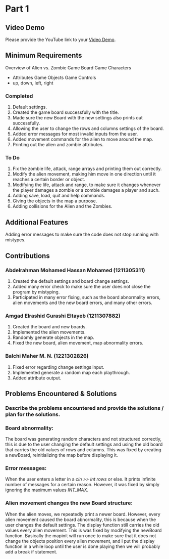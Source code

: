 # Part 1

## Video Demo

Please provide the YouTube link to your [Video Demo](https://youtube.com).

## Minimum Requirements

Overview of Alien vs. Zombie
Game Board
Game Characters
-   Attributes
Game Objects
Game Controls
-   up, down, left, right

### Completed

1. Default settings.
2. Created the game board successfully with the title.
3. Made sure the new Board with the new settings also prints out successfully.
4. Allowing the user to change the rows and columns settings of the board.
5. Added error messages for most invalid inputs from the user.
6. Added movement commands for the alien to move around the map.
7. Printing out the alien and zombie attributes.


### To Do

1. Fix the zombie life, attack, range arrays and printing them out correctly.
2. Modify the alien movement, making him move in one direction until it reaches a certain border or object.
3. Modifying the life, attack and range, to make sure it changes whenever the player damages a zombie or a zombie damages a player and such.
4. Adding save, load, quit and help commands.
5. Giving the objects in the map a purpose.
6. Adding collisions for the Alien and the Zombies.

## Additional Features

Adding error messages to make sure the code does not stop running with mistypes.

## Contributions

### Abdelrahman Mohamed Hassan Mohamed (1211305311)

1. Created the default settings and board change settings.
2. Added many error check to make sure the user does not close the program by mistyping.
3.  Participated in many error fixing, such as the board abnormality errors, alien movements and the new board errors, and many other errors.

### Amgad Elrashid Gurashi Eltayeb (1211307882)

1. Created the board and new boards.
2. Implemented the alien movements.
3. Randomly generate objects in the map.
4. Fixed the new board, alien movement, map abnormality errors.

### Balchi Maher M.  N. (1221302826)

1. Fixed error regarding change settings input.
2. Implemented generate a random map each playthrough.
3. Added attribute output.

## Problems Encountered & Solutions

### Describe the problems encountered and provide the solutions / plan for the solutions.

### Board abnormality:
The board was generating random characters and not structured correctly, this is due to the user changing the default settings and using the old board that carries
the old values of rows and columns. This was fixed by creating a newBoard, reinitializing the map before displaying it.

### Error messages:
When the user enters a letter in a *cin >> int rows* or else. It prints infinite number of messages for a certain reason. However, it was fixed by simply ignoring the maximum values
*INT_MAX*.

### Alien movement changes the new Board structure:
When the alien moves, we repeatedly print a newer board. However, every alien movement caused the board abnormality, this is because when the user changes the default
settings. The display function still carries the old values every alien movement. This is was fixed by modifying the newBoard function. Basically the mapinit will run once to make sure
that it does not change the objects position every alien movement, and i put the display
function in a while loop until the user is done playing then we will probably add a break if statement.
